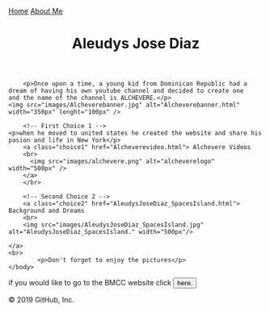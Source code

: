 <html>
	<head>
		<title>Aleudys Jose Diaz</title>
		<link rel="stylesheet" href="style.css">
		<a class ="active"	href="index.html">Home</a>
		<a href="aboutMe.html">About Me</a>
	<body>
    <header>
		<h1>Aleudys Jose Diaz</h1>
  </header>


		<p>Once upon a time, a young kid from Dominican Republic had a dream of having his own youtube channel and decided to create one
    and the name of the channel is ALCHEVERE.</p>
    <img src="images/Alcheverebanner.jpg" alt="Alcheverebanner.html" width="350px" lenght="100px" />

		<!-- First Choice 1 -->
    <p>when he moved to united states he created the website and share his pasion and life in New York</p>
		<a class="choice1" href="Alcheverevideo.html"> Alchevere Videos
		<br>
		  <img src="images/alchevere.png" alt="alcheverelogo" width="500px" />
		</a>
		</br>

		<!-- Second Choice 2 -->
		<a class="choice2" href="AleudysJoseDiaz_SpacesIsland.html"> Background and Dreams
		<br>
		<img src="images/AleudysJoseDiaz_SpacesIsland.jpg" alt="AleudysJoseDiaz_SpacesIsland." width="500px"/>

    </a>
	<br>
            <p>Don't forget to enjoy the pictures</p>
	</body>
  <p class="bmcclink">if you would like to go to the BMCC website click <a href="https://www.bmcc.cuny.edu/j2ee/"><button type="button" name="bmcclink" >here.</button> </a> </p>
</html>
© 2019 GitHub, Inc.
